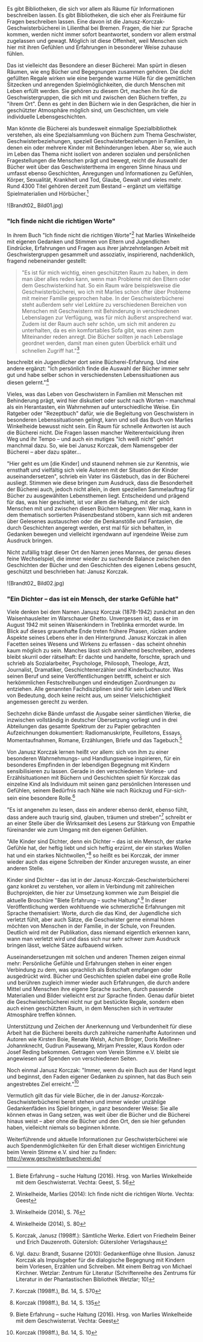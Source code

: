 Es gibt Bibliotheken, die sich vor allem als Räume für Informationen
beschreiben lassen. Es gibt Bibliotheken, die sich eher als Freiräume
für Fragen beschreiben lassen. Eine davon ist die
Janusz-Korczak-Geschwisterbücherei in Lilienthal bei Bremen. Fragen, die
hier zur Sprache kommen, werden nicht immer sofort beantwortet, sondern
vor allem erstmal zugelassen und gewagt. Möglich ist diese Offenheit,
weil Menschen sich hier mit ihren Gefühlen und Erfahrungen in besonderer
Weise zuhause fühlen.

Das ist vielleicht das Besondere an dieser Bücherei: Man spürt in diesen
Räumen, wie eng Bücher und Begegnungen zusammen gehören. Die dicht
gefüllten Regale wirken wie eine bergende warme Hülle für die
gemütlichen Sitzecken und anregenden Spielmöglichkeiten, die durch
Menschen mit Leben erfüllt werden. Sie gehören zu diesem Ort, machen ihn
für die Geschwistergruppen, die sich mit und zwischen den Büchern
treffen, zu "ihrem Ort". Denn es geht in den Büchern wie in den
Gesprächen, die hier in geschützter Atmosphäre möglich sind, um
Geschichten, um viele individuelle Lebensgeschichten.

Man könnte die Bücherei als bundesweit einmalige Spezialbibliothek
verstehen, als eine Spezialsammlung von Büchern zum Thema Geschwister,
Geschwisterbeziehungen, speziell Geschwisterbeziehungen in Familien, in
denen ein oder mehrere Kinder mit Behinderungen leben. Aber so, wie auch
im Leben das Thema nicht isoliert von anderen sozialen und persönlichen
Fragestellungen die Menschen prägt und bewegt, reicht die Auswahl der
Bücher weit über das Geschwisterthema im engeren Sinne hinaus und
umfasst ebenso Geschichten, Anregungen und Informationen zu Gefühlen,
Körper, Sexualität, Krankheit und Tod, Glaube, Gewalt und vieles mehr.
Rund 4300 Titel gehören derzeit zum Bestand – ergänzt um vielfältige
Spielmaterialien und Hörbücher.[^1]

!(Brandt02_ Bild01.jpg)

### "Ich finde nicht die richtigen Worte"

In ihrem Buch "Ich finde nicht die richtigen Worte"[^2] hat Marlies
Winkelheide mit eigenen Gedanken und Stimmen von Eltern und Jugendlichen
Eindrücke, Erfahrungen und Fragen aus ihrer jahrzehntelangen Arbeit mit
Geschwistergruppen gesammelt und assoziativ, inspirierend, nachdenklich,
fragend nebeneinander gestellt:

> "Es ist für mich wichtig, einen geschützten Raum zu haben, in dem man
> über alles reden kann, wenn man Probleme mit den Eltern oder dem
> Geschwisterkind hat. So ein Raum wäre beispielsweise die
> Geschwisterbücherei, wo ich mit Marlies schon öfter über Probleme mit
> meiner Familie gesprochen habe. In der Geschwisterbücherei steht
> außerdem sehr viel Lektüre zu verschiedenen Bereichen von Menschen mit
> Geschwistern mit Behinderung in verschiedenen Lebenslagen zur Verfügung,
> was für mich äußerst ansprechend war. Zudem ist der Raum auch sehr
> schön, um sich mit anderen zu unterhalten, da es ein komfortables Sofa
> gibt, was einen zum Miteinander reden anregt. Die Bücher sollten je nach
> Lebenslage geordnet werden, damit man einen guten Überblick erhält und
> schnellen Zugriff hat."[^3]

beschreibt ein Jugendlicher dort seine Bücherei-Erfahrung. Und eine
andere ergänzt: "Ich persönlich finde die Auswahl der Bücher immer sehr
gut und habe selber schon in verschiedensten Lebenssituationen aus
diesen gelernt."[^4]

Vieles, was das Leben von Geschwistern in Familien mit Menschen mit
Behinderung prägt, wird hier diskutiert oder sucht nach Worten –
manchmal als ein Herantasten, ein Wahrnehmen auf unterschiedliche Weise.
Ein Ratgeber oder "Rezeptbuch" dafür, wie die Begleitung von
Geschwistern in besonderen Lebenssituationen gelingt, kann und soll das
Buch von Marlies Winkelheide bewusst nicht sein. Ein Raum für schnelle
Antworten ist auch die Bücherei nicht. Die Fragen lassen mancher
Weiterentwicklung ihren Weg und ihr Tempo – und auch ein mutiges "Ich
weiß nicht" gehört manchmal dazu. So, wie bei Janusz Korczak, dem
Namensgeber der Bücherei – aber dazu später...

"Hier geht es um \[die Kinder\] und staunend nehmen sie zur Kenntnis,
wie ernsthaft und vielfältig sich viele Autoren mit der Situation der
Kinder auseinandersetzen", schrieb ein Vater ins Gästebuch, das in der
Bücherei ausliegt. Stimmen wie diese bringen zum Ausdruck, dass die
Besonderheit der Bücherei auch, jedoch nicht allein, in dem speziellen
Sammelauftrag für Bücher zu ausgewählten Lebensthemen liegt.
Entscheidend und prägend für das, was hier geschieht, ist vor allem die
Haltung, mit der sich Menschen mit und zwischen diesen Büchern begegnen:
Wer mag, kann in dem thematisch sortierten Präsenzbestand stöbern, kann
sich mit anderen über Gelesenes austauschen oder die Denkanstöße und
Fantasien, die durch Geschichten angeregt werden, erst mal für sich
behalten, in Gedanken bewegen und vielleicht irgendwann auf irgendeine
Weise zum Ausdruck bringen.

Nicht zufällig trägt dieser Ort den Namen jenes Mannes, der genau dieses
feine Wechselspiel, die immer wieder zu suchende Balance zwischen den
Geschichten der Bücher und den Geschichten des eigenen Lebens gesucht,
geschützt und beschrieben hat: Janusz Korczak.

!(Brandt02_ Bild02.jpg)

### "Ein Dichter – das ist ein Mensch, der starke Gefühle hat"

Viele denken bei dem Namen Janusz Korczak (1878-1942) zunächst an den
Waisenhausleiter im Warschauer Ghetto. Unvergessen ist, dass er im
August 1942 mit seinen Waisenkindern in Treblinka ermordet wurde. Im
Blick auf dieses grauenhafte Ende treten frühere Phasen, rücken andere
Aspekte seines Lebens eher in den Hintergrund. Janusz Korczak in allen
Facetten seines Wesens und Wirkens zu erfassen - das scheint ohnehin
kaum möglich zu sein. Manches lässt sich annähernd beschreiben, anderes
bleibt skurril oder rätselhaft: Er dachte und handelte, forschte, sprach
und schrieb als Sozialarbeiter, Psychologe, Philosoph, Theologe, Arzt,
Journalist, Dramatiker, Geschichtenerzähler und Kinderbuchautor. Was
seinen Beruf und seine Veröffentlichungen betrifft, scheint er sich
herkömmlichen Festschreibungen und eindeutigen Zuordnungen zu entziehen.
Alle genannten Fachdisziplinen sind für sein Leben und Werk von
Bedeutung, doch keine reicht aus, um seiner Vielschichtigkeit angemessen
gerecht zu werden.

Sechzehn dicke Bände umfasst die Ausgabe seiner sämtlichen Werke, die
inzwischen vollständig in deutscher Übersetzung vorliegt und in drei
Abteilungen das gesamte Spektrum der zu Papier gebrachten Aufzeichnungen
dokumentiert: Radiomanuskripte, Feuilletons, Essays, Momentaufnahmen,
Romane, Erzählungen, Briefe und das Tagebuch.[^5]

Von Janusz Korczak lernen heißt vor allem: sich von ihm zu einer
besonderen Wahrnehmungs- und Handlungsweise inspirieren, für ein
besonderes Empfinden in der lebendigen Begegnung mit Kindern
sensibilisieren zu lassen. Gerade in den verschiedenen Vorlese- und
Erzählsituationen mit Büchern und Geschichten spielt für Korczak das
einzelne Kind als Individuum mit seinen ganz persönlichen Interessen und
Gefühlen, seinem Bedürfnis nach Nähe wie nach Rückzug und Für-sich-sein
eine besondere Rolle.[^6]

"Es ist angenehm zu lesen, dass ein anderer ebenso denkt, ebenso fühlt,
dass andere auch traurig sind, glauben, träumen und streben"[^7]
schreibt er an einer Stelle über die Wirksamkeit des Lesens zur Stärkung
von Empathie füreinander wie zum Umgang mit den eigenen Gefühlen.

"Alle Kinder sind Dichter, denn ein Dichter – das ist ein Mensch, der
starke Gefühle hat, der heftig liebt und sich heftig erzürnt, der ein
starkes Wollen hat und ein starkes Nichtwollen,"[^8] so heißt es bei
Korczak, der immer wieder auch das eigene Schreiben der Kinder anzuregen
wusste, an einer anderen Stelle.

Kinder sind Dichter – das ist in der Janusz-Korczak-Geschwisterbücherei
ganz konkret zu verstehen, vor allem in Verbindung mit zahlreichen
Buchprojekten, die hier zur Umsetzung kommen wie zum Beispiel die
aktuelle Broschüre "Biete Erfahrung – suche Haltung".[^9] In dieser
Veröffentlichung werden wohltuende wie schmerzliche Erfahrungen mit
Sprache thematisiert: Worte, durch die das Kind, der Jugendliche sich
verletzt fühlt, aber auch Sätze, die Geschwister gerne einmal hören
möchten von Menschen in der Familie, in der Schule, von Freunden.\
Deutlich wird mit der Publikation, dass niemand eigentlich erkennen
kann, wann man verletzt wird und dass sich nur sehr schwer zum Ausdruck
bringen lässt, welche Sätze aufbauend wirken.

Auseinandersetzungen mit solchen und anderen Themen zeigen einmal mehr:
Persönliche Gefühle und Erfahrungen stehen in einer engen Verbindung zu
dem, was sprachlich als Botschaft empfangen oder ausgedrückt wird.
Bücher und Geschichten spielen dabei eine große Rolle und berühren
zugleich immer wieder auch Erfahrungen, die durch andere Mittel und
Menschen ihre eigene Sprache suchen, durch passende Materialien und
Bilder vielleicht erst zur Sprache finden. Genau dafür bietet die
Geschwisterbücherei nicht nur gut bestückte Regale, sondern eben auch
einen geschützten Raum, in dem Menschen sich in vertrauter Atmosphäre
treffen können.

Unterstützung und Zeichen der Anerkennung und Verbundenheit für diese
Arbeit hat die Bücherei bereits durch zahlreiche namenhafte Autorinnen
und Autoren wie Kirsten Boie, Renate Welsh, Achim Bröger, Doris
Meißner-Johannknecht, Gudrun Pausewang, Mirjam Pressler, Klaus Kordon
oder Josef Reding bekommen. Getragen vom Verein Stimme e.V. bleibt sie
angewiesen auf Spenden von verschiedenen Seiten.

Noch einmal Janusz Korczak: "Immer, wenn du ein Buch aus der Hand legst
und beginnst, den Faden eigener Gedanken zu spinnen, hat das Buch sein
angestrebtes Ziel erreicht."[^10]

Vermutlich gilt das für viele Bücher, die in der
Janusz-Korczak-Geschwisterbücherei bereit stehen und immer wieder
unzählige Gedankenfäden ins Spiel bringen, in ganz besonderer Weise: Sie
alle können etwas in Gang setzen, was weit über die Bücher und die
Bücherei hinaus weist – aber ohne die Bücher und den Ort, den sie hier
gefunden haben, vielleicht niemals so beginnen könnte.

Weiterführende und aktuelle Informationen zur Geschwisterbücherei wie
auch Spendenmöglichkeiten für den Erhalt dieser wichtigen Einrichtung
beim Verein Stimme e.V. sind hier zu finden:
<http://www.geschwisterbuecherei.de/>

[^1]: Biete Erfahrung – suche Haltung (2016). Hrsg. von Marlies
    Winkelheide mit dem Geschwisterrat. Vechta: Geest, S. 56

[^2]: Winkelheide, Marlies (2014): Ich finde nicht die richtigen Worte.
    Vechta: Geest

[^3]: Winkelheide (2014), S. 76

[^4]: Winkelheide (2014), S. 80

[^5]: Korczak, Janusz (1998ff.): Sämtliche Werke. Ediert von Friedhelm
    Beiner und Erich Dauzenroth. Gütersloh: Gütersloher Verlagshaus

[^6]: Vgl. dazu: Brandt, Susanne (2010): Gedankenflüge ohne Illusion.
    Janusz Korczak als Impulsgeber für die dialogische Begegnung mit
    Kindern beim Vorlesen, Erzählen und Schreiben. Mit einem Beitrag von
    Michael Kirchner. Wetzlar: Zentrum für Literatur (Schriftenreihe des
    Zentrums für Literatur in der Phantastischen Bibliothek Wetzlar; 10)

[^7]: Korczak (1998ff.), Bd. 14, S. 570

[^8]: Korczak (1998ff.), Bd. 14, S. 135

[^9]: Biete Erfahrung – suche Haltung (2016). Hrsg. von Marlies
    Winkelheide mit dem Geschwisterrat. Vechta: Geest

[^10]: Korczak (1998ff.), Bd. 14, S. 10
